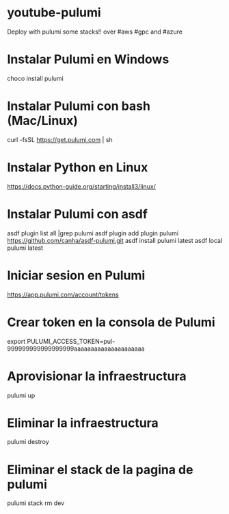 # youtube-pulumi
Deploy with pulumi some stacks!! over #aws #gpc and #azure


# Instalar Pulumi en Windows
choco install pulumi

# Instalar Pulumi con bash (Mac/Linux)
curl -fsSL https://get.pulumi.com | sh

# Instalar Python en Linux
https://docs.python-guide.org/starting/install3/linux/


# Instalar Pulumi con asdf
asdf plugin list all |grep pulumi
asdf plugin add plugin pulumi https://github.com/canha/asdf-pulumi.git 
asdf install pulumi latest
asdf local pulumi latest


# Iniciar sesion en Pulumi
https://app.pulumi.com/account/tokens


# Crear token en la consola de Pulumi
export PULUMI_ACCESS_TOKEN=pul-999999999999999999aaaaaaaaaaaaaaaaaaaaa


# Aprovisionar la infraestructura
pulumi up

# Eliminar la infraestructura
pulumi destroy

# Eliminar el stack de la pagina de pulumi
pulumi stack rm dev